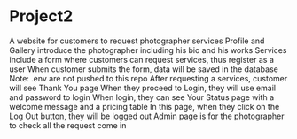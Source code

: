 # Project2
A website for customers to request photographer services
  Profile and Gallery introduce the photographer including his bio and his works
  Services include a form where customers can request services, thus register as a user
    When customer submits the form, data will be saved in the database
    Note: .env are not pushed to this repo
  After requesting a services, customer will see Thank You page
  When they proceed to Login, they will use email and password to login
  When login, they can see Your Status page with a welcome message and a pricing table
  In this page, when they click on the Log Out button, they will be logged out
  Admin page is for the photographer to check all the request come in

